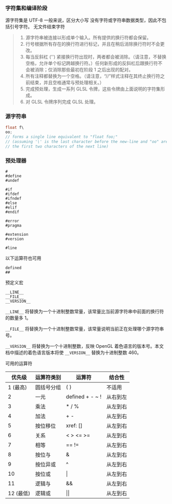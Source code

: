 ### 字符集和编译阶段
源字符集是 UTF-8
一般来说，区分大小写
没有字符或字符串数据类型，因此不包括引号字符。
无文件结束字符

>1. 源字符串被连接以形成单个输入。所有提供的换行符都会保留。
>2. 行号根据所有存在的换行符进行标记，并且在稍后消除换行符时不会更改。
>3. 每当反斜杠 ('\') 紧接换行符出现时，两者都会被消除。（请注意，不替换空格，允许单个标记跨越换行符。）任何新形成的反斜杠后跟换行符不会被消除；仅消除那些最初在阶段 1 之后出现的配对。
>4. 所有注释都替换为一个空格。（请注意，“//”样式注释在其终止换行符之前结束，并且空格通常与预处理相关。）
>5. 完成预处理，生成一系列 GLSL 令牌，这些令牌由上面说明的字符集形成。
>6. 对 GLSL 令牌序列完成 GLSL 处理。

### 源字符串
```glsl
float f\
oo;
// forms a single line equivalent to "float foo;"
// (assuming '\' is the last character before the new-line and "oo" are
// the first two characters of the next line)
```
### 预处理器
```
#
#define
#undef

#if
#ifdef
#ifndef
#else
#elif
#endif

#error
#pragma

#extension
#version

#line
```
以下运算符也可用
```
defined
##
```
预定义宏
```
__LINE__
__FILE__
__VERSION__
```
`__LINE__` 将替换为一个十进制整数常量，该常量比当前源字符串中前面的换行符的数量多 1。

`__FILE__` 将替换为一个十进制整数常量，该常量说明当前正在处理哪个源字符串号。

`__VERSION__` 将替换为一个十进制整数，反映 OpenGL 着色语言的版本号。本文档中描述的着色语言版本将使 `__VERSION__` 替换为十进制整数 460。

可用的运算符

优先级	|运算符类别	|运算符	|结合性
-------|-----------|-------|----------
1 (最高)|圆括号分组|( )|不适用
2|一元|defined + - ~ !|从右到左
3|乘法|* / %|从左到右
4|加法|+ -|从左到右
5|按位移位|xref: []|从左到右
6|关系|< > <= >=|从左到右
7|相等|== !=|从左到右
8|按位与|&|从左到右
9|按位异或|^|从左到右
10|按位或| \| |从左到右
11|逻辑与|&&|从左到右
12 (最低)|逻辑或|\|\||从左到右

